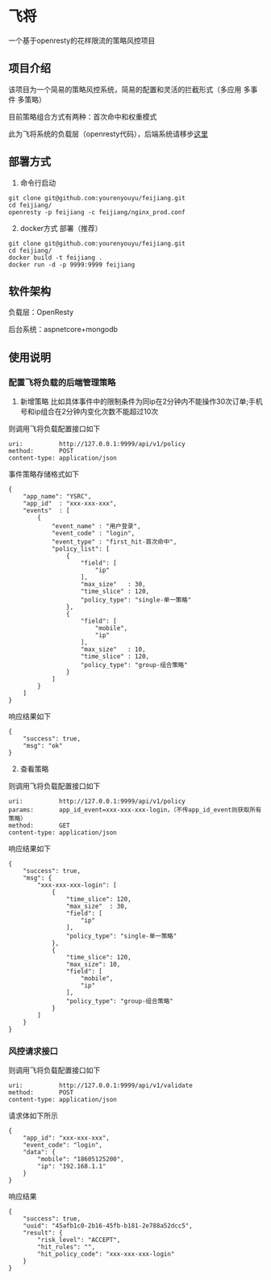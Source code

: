 # 飞将
一个基于openresty的花样限流的策略风控项目
## 项目介绍
该项目为一个简易的策略风控系统，简易的配置和灵活的拦截形式（多应用 多事件 多策略）

目前策略组合方式有两种：首次命中和权重模式

此为飞将系统的负载层（openresty代码），后端系统请移步[这里]()

## 部署方式
1. 命令行启动
```
git clone git@github.com:yourenyouyu/feijiang.git
cd feijiang/
openresty -p feijiang -c feijiang/nginx_prod.conf
```
2. docker方式 部署（推荐）
```
git clone git@github.com:yourenyouyu/feijiang.git
cd feijiang/
docker build -t feijiang .
docker run -d -p 9999:9999 feijiang
```
## 软件架构
负载层：OpenResty

后台系统：aspnetcore+mongodb

## 使用说明
### 配置飞将负载的后端管理策略
1. 新增策略
比如具体事件中的限制条件为同ip在2分钟内不能操作30次订单;手机号和ip组合在2分钟内变化次数不能超过10次

则调用飞将负载配置接口如下
```
uri:          http://127.0.0.1:9999/api/v1/policy
method:       POST
content-type: application/json
```
事件策略存储格式如下
```
{
    "app_name": "YSRC",
    "app_id"  : "xxx‐xxx‐xxx",
    "events"  : [
        {
            "event_name" : "用户登录",
            "event_code" : "login",
            "event_type" : "first_hit‐首次命中",
            "policy_list": [
                {
                    "field": [
                        "ip"
                    ],
                    "max_size"   : 30,
                    "time_slice" : 120,
                    "policy_type": "single‐单一策略"
                },
                {
                    "field": [
                        "mobile",
                        "ip"
                    ],
                    "max_size"   : 10,
                    "time_slice" : 120,
                    "policy_type": "group‐组合策略"
                }
            ]
        }
    ]
}
```
响应结果如下
```
{
    "success": true,
    "msg": "ok"
}
```
2. 查看策略

则调用飞将负载配置接口如下
```
uri:          http://127.0.0.1:9999/api/v1/policy
params:       app_id_event=xxx‐xxx‐xxx-login，（不传app_id_event则获取所有策略）
method:       GET
content-type: application/json
```
响应结果如下
```
{
    "success": true,
    "msg": {
        "xxx‐xxx‐xxx-login": [
            {
                "time_slice": 120,
                "max_size"  : 30,
                "field": [
                    "ip"
                ],
                "policy_type": "single‐单一策略"
            },
            {
                "time_slice": 120,
                "max_size": 10,
                "field": [
                    "mobile",
                    "ip"
                ],
                "policy_type": "group‐组合策略"
            }
        ]
    }
}
```
### 风控请求接口
则调用飞将负载配置接口如下
```
uri:          http://127.0.0.1:9999/api/v1/validate
method:       POST
content-type: application/json
```
请求体如下所示
```
{
    "app_id": "xxx‐xxx‐xxx",
    "event_code": "login",
    "data": {
        "mobile": "18605125200",
        "ip": "192.168.1.1"
    }
}
```
响应结果
```
{
    "success": true,
    "uuid": "45afb1c0-2b16-45fb-b181-2e788a52dcc5",
    "result": {
        "risk_level": "ACCEPT",
        "hit_rules": "",
        "hit_policy_code": "xxx‐xxx‐xxx-login"
    }
}
```

